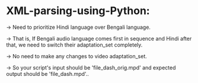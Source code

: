 # XML-parsing-using-Python:

-> Need to prioritize Hindi language over Bengali language.

-> That is, If Bengali audio language comes first in sequence and Hindi after that, we need to switch their adaptation_set completely. 

-> No need to make any changes to video adaptation_set. 

-> So your script's input should be  'file_dash_orig.mpd' and expected output should be 'file_dash.mpd'..
